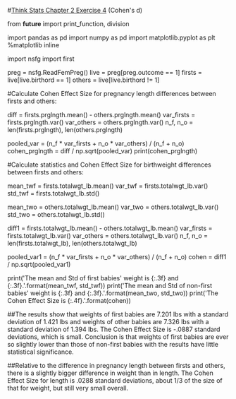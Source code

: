 #[Think Stats Chapter 2 Exercise 4](http://greenteapress.com/thinkstats2/html/thinkstats2003.html#toc24) (Cohen's d)

from __future__ import print_function, division

import pandas as pd
import numpy as pd
import matplotlib.pyplot as plt
%matplotlib inline

import nsfg
import first

preg = nsfg.ReadFemPreg()
live = preg[preg.outcome == 1]
firsts = live[live.birthord == 1]
others = live[live.birthord != 1]

#Calculate Cohen Effect Size for pregnancy length differences between firsts and others:

diff = firsts.prglngth.mean() - others.prglngth.mean()
var_firsts = firsts.prglngth.var()
var_others = others.prglngth.var()
n_f, n_o = len(firsts.prglngth), len(others.prglngth)

pooled_var = (n_f * var_firsts + n_o * var_others) / (n_f + n_o)
cohen_prglngth = diff / np.sqrt(pooled_var)
print(cohen_prglngth)

#Calculate statistics and Cohen Effect Size for birthweight differences between firsts and others:

mean_twf = firsts.totalwgt_lb.mean()
var_twf = firsts.totalwgt_lb.var()
std_twf = firsts.totalwgt_lb.std()

mean_two = others.totalwgt_lb.mean()
var_two = others.totalwgt_lb.var()
std_two  = others.totalwgt_lb.std()

diff1 = firsts.totalwgt_lb.mean() - others.totalwgt_lb.mean()
var_firsts = firsts.totalwgt_lb.var()
var_others = others.totalwgt_lb.var()
n_f, n_o = len(firsts.totalwgt_lb), len(others.totalwgt_lb)

pooled_var1 = (n_f * var_firsts + n_o * var_others) / (n_f + n_o)
cohen = diff1 / np.sqrt(pooled_var1)

print('The mean and Std of first babies\' weight is {:.3f} and {:.3f}.'.format(mean_twf, std_twf))
print('The mean and Std of non-first babies\' weight is {:.3f} and {:.3f}.'.format(mean_two, std_two))
print('The Cohen Effect Size is {:.4f}.'.format(cohen))


##The results show that weights of first babies are 7.201 lbs with a standard deviation of 1.421 lbs and weights of other babies are 7.326 lbs with a standard deviation of 1.394 lbs.  The Cohen Effect Size is -.0887 standard deviations, which is small.  Conclusion is that weights of first babies are ever so slightly lower than those of non-first babies with the results have little statistical significance.

##Relative to the difference in pregnancy length between firsts and others, there is a slightly bigger difference in weight than in length.  The Cohen Effect Size for length is .0288 standard deviations, about 1/3 of the size of that for weight, but still very small overall.
